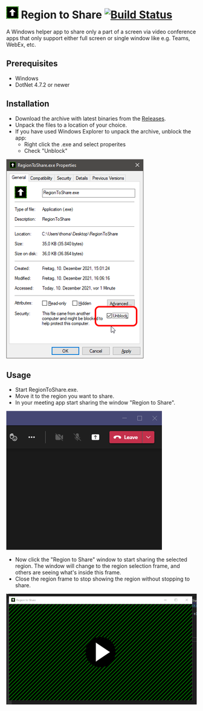 # ![Icon](./src/RegionToShare/Assets/32x32.png) Region to Share [![Build Status](https://dev.azure.com/tom-englert/Open%20Source/_apis/build/status/tom-englert.RegionToShare?branchName=main)](https://dev.azure.com/tom-englert/Open%20Source/_build/latest?definitionId=48&branchName=main)

A Windows helper app to share only a part of a screen via video conference apps that only support either full screen or single window like e.g. Teams, WebEx, etc.

## Prerequisites
- Windows
- DotNet 4.7.2 or newer

## Installation

- Download the archive with latest binaries from the [Releases](../../releases).  
- Unpack the files to a location of your choice.
- If you have used Windows Explorer to unpack the archive, unblock the app:
  - Right click the .exe and select properites
  - Check "Unblock" 

![Unblock](./src/RegionToShare/Assets/Properties.png)

## Usage

- Start RegionToShare.exe.
- Move it to the region you want to share.
- In your meeting app start sharing the window "Region to Share".

![StartSharing](./src/RegionToShare/Assets/StartSharing.gif)

- Now click the "Region to Share" window to start sharing the selected region. 
  The window will change to the region selection frame, and others are seeing what's inside this frame.
- Close the region frame to stop showing the region without stopping to share.

![ShowRegion](./src/RegionToShare/Assets/ShowRegion.gif)
